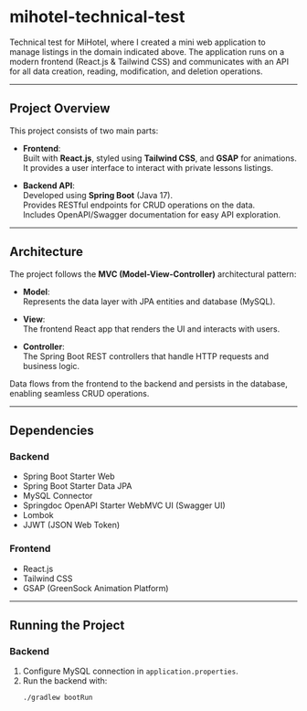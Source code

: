 # mihotel-technical-test

Technical test for MiHotel, where I created a mini web application to manage listings in the domain indicated above. The application runs on a modern frontend (React.js & Tailwind CSS) and communicates with an API for all data creation, reading, modification, and deletion operations.

---

## Project Overview

This project consists of two main parts:

- **Frontend**:  
  Built with **React.js**, styled using **Tailwind CSS**, and **GSAP** for animations.  
  It provides a user interface to interact with private lessons listings.

- **Backend API**:  
  Developed using **Spring Boot** (Java 17).  
  Provides RESTful endpoints for CRUD operations on the data.  
  Includes OpenAPI/Swagger documentation for easy API exploration.

---

## Architecture

The project follows the **MVC (Model-View-Controller)** architectural pattern:

- **Model**:  
  Represents the data layer with JPA entities and database (MySQL).  

- **View**:  
  The frontend React app that renders the UI and interacts with users.  

- **Controller**:  
  The Spring Boot REST controllers that handle HTTP requests and business logic.

Data flows from the frontend to the backend and persists in the database, enabling seamless CRUD operations.

---

## Dependencies

### Backend

- Spring Boot Starter Web  
- Spring Boot Starter Data JPA  
- MySQL Connector  
- Springdoc OpenAPI Starter WebMVC UI (Swagger UI)  
- Lombok  
- JJWT (JSON Web Token)  

### Frontend

- React.js  
- Tailwind CSS  
- GSAP (GreenSock Animation Platform)  

---

## Running the Project

### Backend

1. Configure MySQL connection in `application.properties`.  
2. Run the backend with:  
   ```bash
   ./gradlew bootRun
